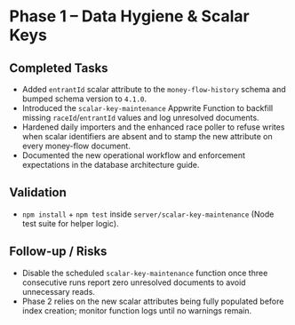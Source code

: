 # Phase 1 – Data Hygiene & Scalar Keys

## Completed Tasks
- Added `entrantId` scalar attribute to the `money-flow-history` schema and bumped schema version to `4.1.0`.
- Introduced the `scalar-key-maintenance` Appwrite Function to backfill missing `raceId`/`entrantId` values and log unresolved documents.
- Hardened daily importers and the enhanced race poller to refuse writes when scalar identifiers are absent and to stamp the new attribute on every money-flow document.
- Documented the new operational workflow and enforcement expectations in the database architecture guide.

## Validation
- `npm install` + `npm test` inside `server/scalar-key-maintenance` (Node test suite for helper logic).

## Follow-up / Risks
- Disable the scheduled `scalar-key-maintenance` function once three consecutive runs report zero unresolved documents to avoid unnecessary reads.
- Phase 2 relies on the new scalar attributes being fully populated before index creation; monitor function logs until no warnings remain.
